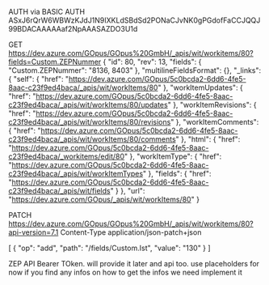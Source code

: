 AUTH via BASIC AUTH ASxJ6rQrW6WBWzKJdJ1N9IXKLdSBdSd2PONaCJvNK0gPGdofFaCCJQQJ99BDACAAAAAaf2NpAAASAZDO3U1d

GET https://dev.azure.com/GOpus/GOpus%20GmbH/_apis/wit/workitems/80?fields=Custom.ZEPNummer
{
    "id": 80,
    "rev": 13,
    "fields": {
        "Custom.ZEPNummer": "8136, 8403"
    },
    "multilineFieldsFormat": {},
    "_links": {
        "self": {
            "href": "https://dev.azure.com/GOpus/5c0bcda2-6dd6-4fe5-8aac-c23f9ed4baca/_apis/wit/workItems/80"
        },
        "workItemUpdates": {
            "href": "https://dev.azure.com/GOpus/5c0bcda2-6dd6-4fe5-8aac-c23f9ed4baca/_apis/wit/workItems/80/updates"
        },
        "workItemRevisions": {
            "href": "https://dev.azure.com/GOpus/5c0bcda2-6dd6-4fe5-8aac-c23f9ed4baca/_apis/wit/workItems/80/revisions"
        },
        "workItemComments": {
            "href": "https://dev.azure.com/GOpus/5c0bcda2-6dd6-4fe5-8aac-c23f9ed4baca/_apis/wit/workItems/80/comments"
        },
        "html": {
            "href": "https://dev.azure.com/GOpus/5c0bcda2-6dd6-4fe5-8aac-c23f9ed4baca/_workitems/edit/80"
        },
        "workItemType": {
            "href": "https://dev.azure.com/GOpus/5c0bcda2-6dd6-4fe5-8aac-c23f9ed4baca/_apis/wit/workItemTypes"
        },
        "fields": {
            "href": "https://dev.azure.com/GOpus/5c0bcda2-6dd6-4fe5-8aac-c23f9ed4baca/_apis/wit/fields"
        }
    },
    "url": "https://dev.azure.com/GOpus/_apis/wit/workItems/80"
}


PATCH https://dev.azure.com/GOpus/GOpus%20GmbH/_apis/wit/workitems/80?api-version=7.1
Content-Type application/json-patch+json

[
  {
    "op": "add",
    "path": "/fields/Custom.Ist",
    "value": "130"
  }
]


ZEP API Bearer TOken. will provide it later and api too. use placeholders for now if you find any infos on how to get the infos we need implement it 